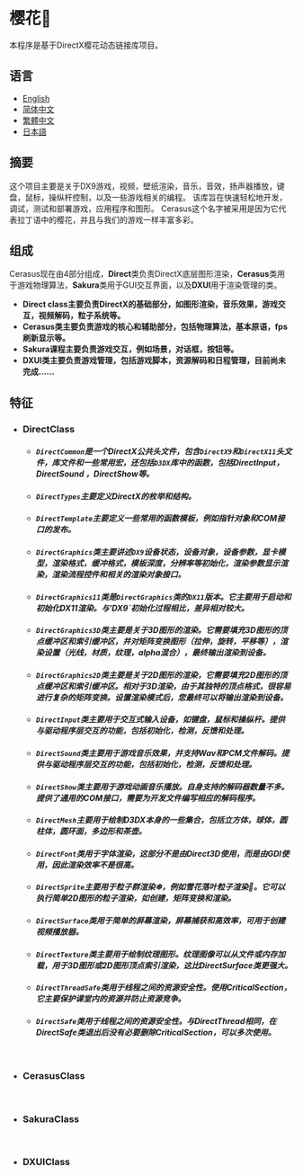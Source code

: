 # 樱花🌸
本程序是基于DirectX樱花动态链接库项目。

## 语言
  * [English](https://github.com/Alopex6414/Cerasus/blob/master/README.md)
  * [简体中文](https://github.com/Alopex6414/Cerasus/blob/master/README_ZH_CN.md)
  * [繁體中文](https://github.com/Alopex6414/Cerasus/blob/master/README_ZH_TW.md)
  * [日本語](https://github.com/Alopex6414/Cerasus/blob/master/README_JA_JP.md)

## 摘要
这个项目主要是关于DX9游戏，视频，壁纸渲染，音乐，音效，扬声器播放，键盘，鼠标，操纵杆控制，以及一些游戏相关的编程。 该库旨在快速轻松地开发，调试，测试和部署游戏，应用程序和图形。 Cerasus这个名字被采用是因为它代表拉丁语中的樱花，并且与我们的游戏一样丰富多彩。

## 组成
Cerasus现在由4部分组成，**Direct**类负责DirectX底层图形渲染，**Cerasus**类用于游戏物理算法，**Sakura**类用于GUI交互界面，以及**DXUI**用于渲染管理的类。
* **Direct class主要负责DirectX的基础部分，如图形渲染，音乐效果，游戏交互，视频解码，粒子系统等。**
* **Cerasus类主要负责游戏的核心和辅助部分，包括物理算法，基本原语，fps刷新显示等。**
* **Sakura课程主要负责游戏交互，例如场景，对话框，按钮等。**
* **DXUI类主要负责游戏管理，包括游戏脚本，资源解码和日程管理，目前尚未完成......**

## 特征
  * ### DirectClass
    * #### *`DirectCommon`是一个DirectX公共头文件，包含`DirectX9`和`DirectX11`头文件，库文件和一些常用宏，还包括`D3DX`库中的函数，包括DirectInput，DirectSound ，DirectShow等。*
    * #### *`DirectTypes`主要定义DirectX的枚举和结构。*
    * #### *`DirectTemplate`主要定义一些常用的函数模板，例如指针对象和COM接口的发布。*
    * #### *`DirectGraphics`类主要讲述`DX9`设备状态，设备对象，设备参数，显卡模型，渲染格式，缓冲格式，模板深度，分辨率等初始化，渲染参数显示渲染，渲染流程控件和相关的渲染对象接口。*
    * #### *`DirectGraphics11`类是`DirectGraphics`类的`DX11`版本。它主要用于启动和初始化DX11渲染。与'DX9`初始化过程相比，差异相对较大。*
    * #### *`DirectGraphics3D`类主要是关于3D图形的渲染。它需要填充3D图形的顶点缓冲区和索引缓冲区，并对矩阵变换图形（拉伸，旋转，平移等），渲染设置（光线，材质，纹理，alpha混合），最终输出渲染到设备。*
    * #### *`DirectGraphics2D`类主要是关于2D图形的渲染，它需要填充2D图形的顶点缓冲区和索引缓冲区。相对于3D渲染，由于其独特的顶点格式，很容易进行复杂的矩阵变换。设置渲染模式后，您最终可以将输出渲染到设备。*
    * #### *`DirectInput`类主要用于交互式输入设备，如键盘，鼠标和操纵杆。提供与驱动程序层交互的功能，包括初始化，检测，反馈和处理。*
    * #### *`DirectSound`类主要用于游戏音乐效果，并支持Wav和PCM文件解码。提供与驱动程序层交互的功能，包括初始化，检测，反馈和处理。*
    * #### *`DirectShow`类主要用于游戏动画音乐播放。自身支持的解码器数量不多。提供了通用的COM接口，需要为开发文件编写相应的解码程序。*
    * #### *`DirectMesh`主要用于绘制D3DX本身的一些集合，包括立方体，球体，圆柱体，圆环面，多边形和茶壶。*
    * #### *`DirectFont`类用于字体渲染，这部分不是由Direct3D使用，而是由GDI使用，因此渲染效率不是很高。*
    * #### *`DirectSprite`主要用于粒子群渲染❄，例如雪花落叶粒子渲染🍂。它可以执行简单2D图形的粒子渲染，如创建，矩阵变换和渲染。*
    * #### *`DirectSurface`类用于简单的屏幕渲染，屏幕捕获和高效率，可用于创建视频播放器。*
    * #### *`DirectTexture`类主要用于绘制纹理图形。纹理图像可以从文件或内存加载，用于3D图形或2D图形顶点索引渲染，这比DirectSurface类更强大。*
    * #### *`DirectThreadSafe`类用于线程之间的资源安全性。使用CriticalSection，它主要保护课堂内的资源并防止资源竞争。*
    * #### *`DirectSafe`类用于线程之间的资源安全性。与DirectThread相同，在DirectSafe类退出后没有必要删除CriticalSection，可以多次使用。*
    &nbsp;
  * ### CerasusClass
    &nbsp;
  * ### SakuraClass
    &nbsp;
  * ### DXUIClass
    &nbsp;
